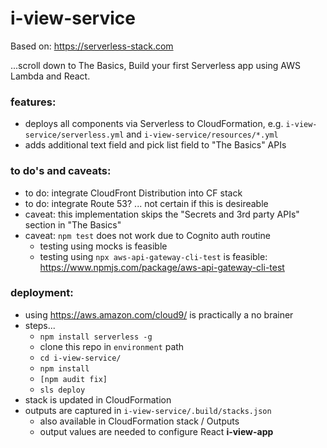 # i-view-service

Based on: https://serverless-stack.com

...scroll down to The Basics, Build your first Serverless app using AWS Lambda and React.

### features:
- deploys all components via Serverless to CloudFormation, e.g. `i-view-service/serverless.yml` and `i-view-service/resources/*.yml`
- adds additional text field and pick list field to "The Basics" APIs

### to do's and caveats:
- to do: integrate CloudFront Distribution into CF stack
- to do: integrate Route 53? ... not certain if this is desireable
- caveat: this implementation skips the "Secrets and 3rd party APIs" section in "The Basics"
- caveat: `npm test` does not work due to Cognito auth routine
  - testing using mocks is feasible
  - testing using `npx aws-api-gateway-cli-test` is feasible: https://www.npmjs.com/package/aws-api-gateway-cli-test

### deployment:
- using https://aws.amazon.com/cloud9/ is practically a no brainer
- steps...
  - `npm install serverless -g`
  - clone this repo in `environment` path
  - `cd i-view-service/`
  - `npm install`
  - `[npm audit fix]`
  - `sls deploy`
- stack is updated in CloudFormation
- outputs are captured in `i-view-service/.build/stacks.json`
  - also available in CloudFormation stack / Outputs
  - output values are needed to configure React __i-view-app__
